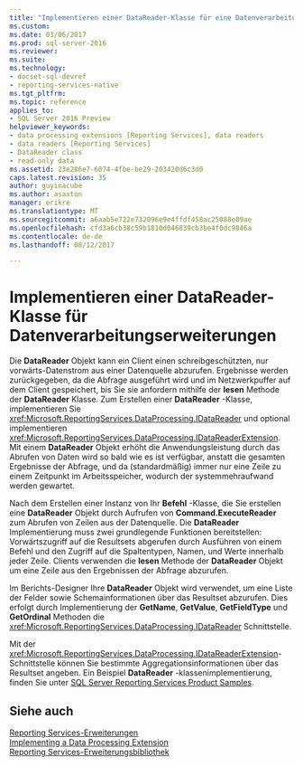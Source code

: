 ```yaml
---
title: "Implementieren einer DataReader-Klasse für eine Datenverarbeitungserweiterung | Microsoft Docs"
ms.custom: 
ms.date: 03/06/2017
ms.prod: sql-server-2016
ms.reviewer: 
ms.suite: 
ms.technology:
- docset-sql-devref
- reporting-services-native
ms.tgt_pltfrm: 
ms.topic: reference
applies_to:
- SQL Server 2016 Preview
helpviewer_keywords:
- data processing extensions [Reporting Services], data readers
- data readers [Reporting Services]
- DataReader class
- read-only data
ms.assetid: 23e286e7-6074-4fbe-be29-203420d6c3d0
caps.latest.revision: 35
author: guyinacube
ms.author: asaxton
manager: erikre
ms.translationtype: MT
ms.sourcegitcommit: a6aab5e722e732096e9e4ffdf458ac25088e09ae
ms.openlocfilehash: cfd3a6cb38c59b1810d046839cb3be4f0dc9846a
ms.contentlocale: de-de
ms.lasthandoff: 08/12/2017

---
```

# <a name="implementing-a-datareader-class-for-a-data-processing-extension"></a>Implementieren einer DataReader-Klasse für Datenverarbeitungserweiterungen
  Die **DataReader** Objekt kann ein Client einen schreibgeschützten, nur vorwärts-Datenstrom aus einer Datenquelle abzurufen. Ergebnisse werden zurückgegeben, da die Abfrage ausgeführt wird und im Netzwerkpuffer auf dem Client gespeichert, bis Sie sie anfordern mithilfe der **lesen** Methode der **DataReader** Klasse. Zum Erstellen einer **DataReader** -Klasse, implementieren Sie <xref:Microsoft.ReportingServices.DataProcessing.IDataReader> und optional implementieren <xref:Microsoft.ReportingServices.DataProcessing.IDataReaderExtension>. Mit einem **DataReader** Objekt erhöht die Anwendungsleistung durch das Abrufen von Daten wird so bald wie es ist verfügbar, anstatt die gesamten Ergebnisse der Abfrage, und da (standardmäßig) immer nur eine Zeile zu einem Zeitpunkt im Arbeitsspeicher, wodurch der systemmehraufwand werden gewartet.  
  
 Nach dem Erstellen einer Instanz von Ihr **Befehl** -Klasse, die Sie erstellen eine **DataReader** Objekt durch Aufrufen von **Command.ExecuteReader** zum Abrufen von Zeilen aus der Datenquelle. Die **DataReader** Implementierung muss zwei grundlegende Funktionen bereitstellen: Vorwärtszugriff auf die Resultsets abgerufen durch Ausführen von einem Befehl und den Zugriff auf die Spaltentypen, Namen, und Werte innerhalb jeder Zeile. Clients verwenden die **lesen** Methode der **DataReader** Objekt um eine Zeile aus den Ergebnissen der Abfrage abzurufen.  
  
 Im Berichts-Designer Ihre **DataReader** Objekt wird verwendet, um eine Liste der Felder sowie Schemainformationen über das Resultset abzurufen. Dies erfolgt durch Implementierung der **GetName**, **GetValue**, **GetFieldType** und **GetOrdinal** Methoden die <xref:Microsoft.ReportingServices.DataProcessing.IDataReader> Schnittstelle.  
  
 Mit der <xref:Microsoft.ReportingServices.DataProcessing.IDataReaderExtension>-Schnittstelle können Sie bestimmte Aggregationsinformationen über das Resultset angeben. Ein Beispiel **DataReader** -klassenimplementierung, finden Sie unter [SQL Server Reporting Services Product Samples](http://go.microsoft.com/fwlink/?LinkId=177889).  
  
## <a name="see-also"></a>Siehe auch  
 [Reporting Services-Erweiterungen](../../../reporting-services/extensions/reporting-services-extensions.md)   
 [Implementing a Data Processing Extension](../../../reporting-services/extensions/data-processing/implementing-a-data-processing-extension.md)   
 [Reporting Services-Erweiterungsbibliothek](../../../reporting-services/extensions/reporting-services-extension-library.md)  
  
  
